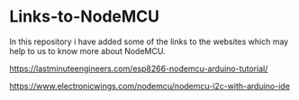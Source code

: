 # Links-to-NodeMCU

In this repository i have added some of the links to the websites which may help to us to know more about NodeMCU.

https://lastminuteengineers.com/esp8266-nodemcu-arduino-tutorial/

https://www.electronicwings.com/nodemcu/nodemcu-i2c-with-arduino-ide
